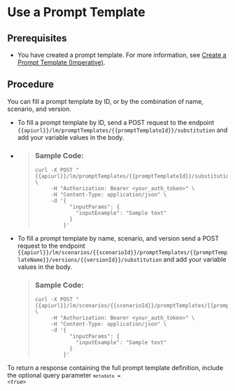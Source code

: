 <!-- loioebe1e30694ea46269cfe4cdcf1caa5a8 -->

# Use a Prompt Template



<a name="loioebe1e30694ea46269cfe4cdcf1caa5a8__prereq_nbg_w2q_fdc"/>

## Prerequisites

-   You have created a prompt template. For more information, see [Create a Prompt Template \(Imperative\)](create-a-prompt-template-imperative-92453a7.md).




<a name="loioebe1e30694ea46269cfe4cdcf1caa5a8__steps_h1s_lwh_hdc"/>

## Procedure

You can fill a prompt template by ID, or by the combination of name, scenario, and version.

-   To fill a prompt template by ID, send a POST request to the endpoint `{{apiurl}}/lm/promptTemplates/{{promptTemplateId}}/substitution` and add your variable values in the body.

-   > ### Sample Code:  
    > ```
    > curl -X POST "{{apiurl}}/lm/promptTemplates/{{promptTemplateId}}/substitution" \
    >      -H "Authorization: Bearer <your_auth_token>" \
    >      -H "Content-Type: application/json" \
    >      -d '{
    >            "inputParams": {
    >              "inputExample": "Sample text"
    >            }
    >          }'
    > ```

-   To fill a prompt template by name, scenario, and version send a POST request to the endpoint `{{apiurl}}/lm/scenarios/{{scenarioId}}/promptTemplates/{{promptTemplateName}}/versions/{{versionId}}/substitution` and add your variable values in the body.

    > ### Sample Code:  
    > ```
    > curl -X POST "{{apiurl}}/lm/scenarios/{{scenarioId}}/promptTemplates/{{promptTemplateName}}/versions/{{versionId}}/substitution" \
    >      -H "Authorization: Bearer <your_auth_token>" \
    >      -H "Content-Type: application/json" \
    >      -d '{
    >            "inputParams": {
    >              "inputExample": "Sample text"
    >            }
    >          }'
    > ```


To return a response containing the full prompt template definition, include the optional query parameter <code><code>metadata</code> = <i class="varname">&lt;true&gt;</i></code>

